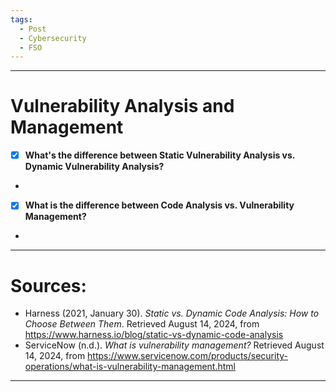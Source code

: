 ```yaml
---
tags:
  - Post
  - Cybersecurity
  - FSO
---
```

___
# Vulnerability Analysis and Management

- [x] **What's the difference between Static Vulnerability Analysis vs. Dynamic Vulnerability Analysis?**
- 
- [x] **What is the difference between Code Analysis vs. Vulnerability Management?**
- 
___
# Sources:

- Harness (2021, January 30). _Static vs. Dynamic Code Analysis: How to Choose Between Them_. Retrieved August 14, 2024, from https://www.harness.io/blog/static-vs-dynamic-code-analysis
- ServiceNow (n.d.). _What is vulnerability management?_ Retrieved August 14, 2024, from https://www.servicenow.com/products/security-operations/what-is-vulnerability-management.html
___
